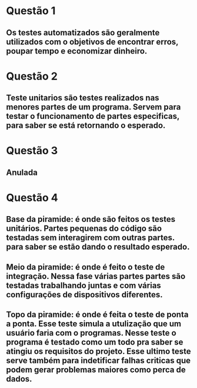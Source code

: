 # Questão 1 
## Os testes automatizados são geralmente utilizados com o objetivos de encontrar erros, poupar tempo e economizar dinheiro.
# Questão 2
## Teste unitarios são testes realizados nas menores partes de um programa. Servem para testar o funcionamento de partes especificas, para saber se está retornando o esperado.
# Questão 3
## Anulada
# Questão 4
## Base da piramide: é onde são feitos os testes unitários. Partes pequenas do código são testadas sem interagirem com outras partes. para saber se estão dando o resultado esperado.
## Meio da piramide: é onde é feito o teste de integração. Nessa fase várias partes partes são testadas trabalhando juntas e com várias configurações de dispositivos diferentes.
## Topo da piramide: é onde é feita o teste de ponta a ponta. Esse teste simula a utulização que um usuário faria com o programas. Nesse teste o programa é testado como um todo pra saber se atingiu os requisitos do projeto. Esse ultimo teste serve também para indetificar falhas criticas que podem gerar problemas maiores como perca de dados.
